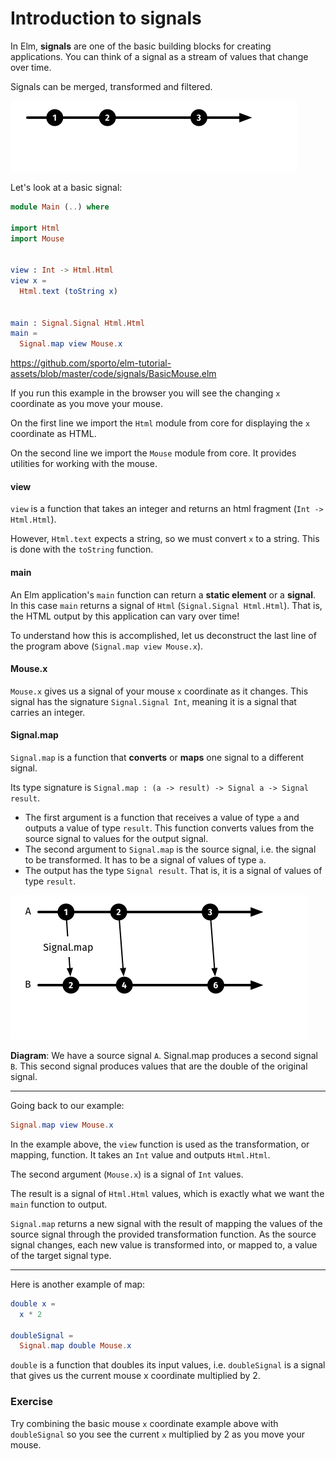# Introduction to signals

In Elm, __signals__ are one of the basic building blocks for creating applications. You can think of a signal as a stream of values that change over time.

Signals can be merged, transformed and filtered.

![Signal](signal.png)

Let's look at a basic signal:

```elm
module Main (..) where

import Html
import Mouse


view : Int -> Html.Html
view x =
  Html.text (toString x)


main : Signal.Signal Html.Html
main =
  Signal.map view Mouse.x
```

<https://github.com/sporto/elm-tutorial-assets/blob/master/code/signals/BasicMouse.elm>

If you run this example in the browser you will see the changing `x` coordinate as you move your mouse.

On the first line we import the `Html` module from core for displaying the `x` coordinate as HTML.

On the second line we import the `Mouse` module from core. It provides utilities for working with the mouse.

#### view

`view` is a function that takes an integer and returns an html fragment (`Int -> Html.Html`).

However, `Html.text` expects a string, so we must convert `x` to a string. This is done with the `toString` function.

#### main

An Elm application's `main` function can return a __static element__ or a __signal__. In this case `main` returns a signal of `Html` (`Signal.Signal Html.Html`). That is, the HTML output by this application can vary over time!

To understand how this is accomplished, let us deconstruct the last line of the program above (`Signal.map view Mouse.x`).

#### Mouse.x

`Mouse.x` gives us a signal of your mouse `x` coordinate as it changes. This signal has the signature `Signal.Signal Int`, meaning it is a signal that carries an integer.

#### Signal.map

`Signal.map` is a function that __converts__ or __maps__ one signal to a different signal.

Its type signature is `Signal.map : (a -> result) -> Signal a -> Signal result`.

- The first argument is a function that receives a value of type `a` and outputs a value of type `result`. This function converts values from the source signal to values for the output signal.
- The second argument to `Signal.map` is the source signal, i.e. the signal to be transformed. It has to be a signal of values of type `a`.
- The output has the type `Signal result`. That is, it is a signal of values of type `result`.

![Signal map](signal-map.png)

__Diagram__: We have a source signal `A`. Signal.map produces a second signal `B`. This second signal produces values that are the double of the original signal.

---

Going back to our example:

```elm
Signal.map view Mouse.x
```

In the example above, the `view` function is used as the transformation, or mapping, function. It takes an `Int` value and outputs `Html.Html`.

The second argument (`Mouse.x`) is a signal of `Int` values.

The result is a signal of `Html.Html` values, which is exactly what we want the `main` function to output.

`Signal.map` returns a new signal with the result of mapping the values of the source signal through the provided transformation function. As the source signal changes, each new value is transformed into, or mapped to, a value of the target signal type.

---

Here is another example of map:

```elm
double x =
  x * 2

doubleSignal =
  Signal.map double Mouse.x
```

`double` is a function that doubles its input values, i.e. `doubleSignal` is a signal that gives us the current mouse x coordinate multiplied by 2.

### Exercise

Try combining the basic mouse `x` coordinate example above with `doubleSignal` so you see the current `x` multiplied by 2 as you move your mouse.
